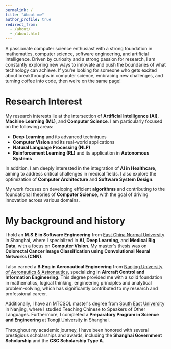 ```yaml
---
permalink: /
title: "About me"
author_profile: true
redirect_from: 
  - /about/
  - /about.html
---
```


A passionate computer science enthusiast with a strong foundation in mathematics, computer science, software engineering, and artificial intelligence. Driven by curiosity and a strong passion for research, I am constantly exploring new ways to innovate and push the boundaries of what technology can achieve. If you’re looking for someone who gets excited about breakthroughs in computer science, embracing new challenges, and turning coffee into code, then we’re on the same page!

Research Interest
======
My research interests lie at the intersection of **Artificial Intelligence (AI)**, **Machine Learning (ML)**, and **Computer Science**. I am particularly focused on the following areas:

- **Deep Learning** and its advanced techniques
- **Computer Vision** and its real-world applications
- **Natural Language Processing (NLP)**
- **Reinforcement Learning (RL)** and its application in **Autonomous Systems**

In addition, I am deeply interested in the integration of **AI in Healthcare**, aiming to address critical challenges in medical fields. I also explore the optimization of **Computer Architecture** and **Software System Design**.

My work focuses on developing efficient **algorithms** and contributing to the foundational theories of **Computer Science**, with the goal of driving innovation across various domains.


My background and history
======
I hold an **M.S.E in Software Engineering** from [East China Normal University](https://english.ecnu.edu.cn/) in Shanghai, where I specialized in **AI**, **Deep Learning**, and **Medical Big Data**, with a focus on **Computer Vision**. My master's thesis was on **Colorectal Cancer Image Classification using Convolutional Neural Networks (CNN)**.

I also earned a **B.Eng in Aeronautical Engineering** from [Nanjing University of Aeronautics & Astronautics](https://nuaa.org.au/), specializing in **Aircraft Control and Information Engineering**. This degree provided me with a solid foundation in mathematics, logical thinking, engineering principles and analytical problem-solving, which has significantly contributed to my research and professional career.

Additionally, I have an MTCSOL master's degree from [South East University](https://www.seu.edu.cn/english/) in Nanjing, where I studied Teaching Chinese to Speakers of Other Languages. Furthermore, I completed a **Preparatory Program in Science and Engineering** at [Tongji University](https://en.tongji.edu.cn/) in Shanghai.

Throughout my academic journey, I have been honored with several prestigious scholarships and awards, including the **Shanghai Government Scholarship** and the **CSC Scholarship Type A**.
